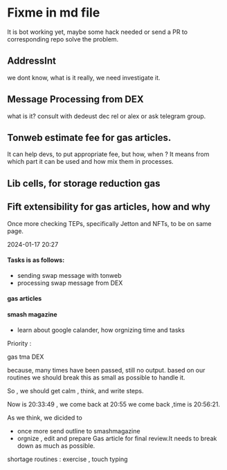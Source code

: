 # Fixme in md file 
It is bot working yet, maybe some hack needed or send a PR to corresponding repo solve the problem.


## AddressInt
we dont know, what is it really, we need investigate it.


## Message Processing from DEX
what is it? consult with dedeust dec rel or alex or ask telegram group.


## Tonweb estimate fee for gas articles.
It can help devs, to put appropriate fee, but how, when ? It means from which part it can be used and how mix them in processes.

## Lib cells, for storage reduction gas

## Fift extensibility for gas articles, how and why

Once more checking TEPs, specifically Jetton and NFTs, to be on same page.

2024-01-17 20:27
#### Tasks is as follows:
- sending swap message with tonweb
- processing swap message from DEX

#### gas articles

#### smash magazine


- learn about google calander, how orgnizing time and tasks 

Priority :

gas
tma
DEX

because, many times have been passed, still no output.
based on our routines we should break this as small as possible to handle it.

So , we should get calm , think, and write steps.

Now is 20:33:49 , we come back at 20:55
we come back ,time is 20:56:21.

As we think, we dicided to 
- once more send outline to smashmagazine
- orgnize , edit and prepare Gas article for final review.It needs to break down as much as possible.

shortage routines : 
exercise , touch typing

